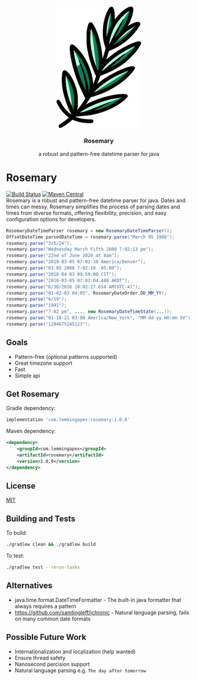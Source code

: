 <p align="center">
    <img src="rosemary.svg" alt="rosemary logo" width="230"/>
</p>
<h3 align="center">Rosemary</h3>
<p align="center">
a robust and pattern-free datetime parser for java
</p>



# Rosemary
[![Build Status](https://github.com/lemmingapex/rosemary/actions/workflows/gradle.yml/badge.svg?branch=main)](https://github.com/lemmingapex/rosemary/actions) [![Maven Central](https://maven-badges.herokuapp.com/maven-central/com.lemmingapex/rosemary/badge.svg)](https://central.sonatype.com/artifact/com.lemmingapex/rosemary)  
Rosemary is a robust and pattern-free datetime parser for java.  Dates and times can messy.  Rosemary simplifies the process of parsing dates and times from diverse formats, offering flexibility, precision, and easy configuration options for developers.
```java
RosemaryDateTimeParser rosemary = new RosemaryDateTimeParser();
OffsetDateTime parsedDateTime = rosemary.parse("March 05 1988");        // 1988-03-05T00:00:00.000+00:00
rosemary.parse("3/5/24");                                               // 2024-03-05T00:00:00.000+00:00
rosemary.parse("Wednesday March Fifth 2008 7:02:13 pm");                // 2008-03-05T19:02:13.000+00:00
rosemary.parse("22nd of June 2028 at 8am");                             // 2028-06-22T08:00:00.000+00:00
rosemary.parse("2019-03-05 07:02:30 America/Denver");                   // 2019-03-05T07:02:30.000-07:00 - awesome timezone support
rosemary.parse("03-05 2008 7:02:10 -05:00");                            // 2008-03-05T07:02:10.000-05:00
rosemary.parse("2018-04-03 09:59:00 CST");                              // 2018-04-03T09:59:00.000-05:00
rosemary.parse("2010-03-05 07:02:04.488 AKDT");                         // 2010-03-05T07:02:04.488-09:00 - millisecond precision
rosemary.parse("6/30/2016 10:02:27.654 AM(UTC-4)");                     // 2016-06-30T10:02:27.654-04:00
rosemary.parse("01-02-03 04:05", RosemaryDateOrder.DD_MM_YY);           // 2003-02-01T04:05:00.000+00:00 - distinguish between ambiguous dates
rosemary.parse("6/19");                                                 // 20XX-06-19T00:00:00.000+00:00 - uses current year by default
rosemary.parse("1991");                                                 // 1991-01-01T00:00:00.000+00:00
rosemary.parse("7:02 pm", ..., new RosemaryDateTimeState(...));         // 2030-03-01T19:02:00.000+00:00 - can specify the year, month, timezone, etc. e.g. March 2030
rosemary.parse("01-18-21 03:00 America/New_York", "MM-dd-yy HH:mm VV"); // 2021-01-18T03:00:00.000-05:00 - can provide a java.time.format.DateTimeFormatter format
rosemary.parse("1204675245123");                                        // 2008-03-05T00:00:45.123+00:00 - milliseconds since epoch
```

## Goals
* Pattern-free (optional patterns supported)
* Great timezone support
* Fast
* Simple api

## Get Rosemary
Gradle dependency:
```groovy
implementation 'com.lemmingapex:rosemary:1.0.0'
```

Maven dependency:
```xml
<dependency>
    <groupId>com.lemmingapex</groupId>
    <artifactId>rosemary</artifactId>
    <version>1.0.0</version>
</dependency>
```


## License
[MIT](LICENSE)

## Building and Tests
To build:  
```zsh
./gradlew clean && ./gradlew build
```

To test:  
```zsh
./gradlew test --rerun-tasks
```

## Alternatives
* java.time.format.DateTimeFormatter - The built-in java formatter that always requires a pattern
* https://github.com/samtingleff/jchronic - Natural language parsing, fails on many common date formats

## Possible Future Work
* Internationalization and localization (help wanted)  
* Ensure thread safety
* Nanosecond percision support  
* Natural language parsing e.g. `The day after tomorrow`  
